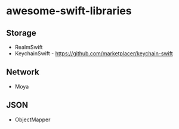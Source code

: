 # awesome-swift-libraries

## Storage
* RealmSwift
* KeychainSwift - https://github.com/marketplacer/keychain-swift

## Network
* Moya

## JSON
* ObjectMapper
